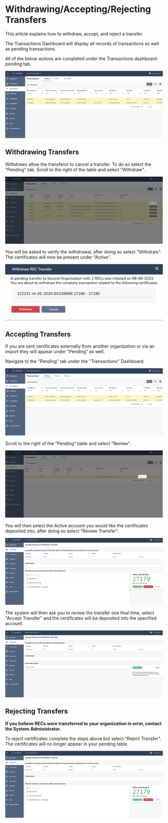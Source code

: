 Withdrawing/Accepting/Rejecting Transfers
=========================================

This article explains how to withdraw, accept, and reject a transfer. 

The Transactions Dashboard will display all records of transactions as well as pending transactions. 

All of the below actions are completed under the Transactions dashboard- pending tab.

![](https://github.com/markmrets/photos/blob/master/pending%201%20.png?raw=true)

## Withdrawing Transfers

Withdraws allow the transferor to cancel a transfer. To do so select the "Pending" tab. Scroll to the right of the table and select "Withdraw".

![](https://github.com/markmrets/photos/blob/master/pending%202.png?raw=true)

You will be asked to verify the withdrawal, after doing so select "Withdraw". The certificates will now be present under "Active". 

![](https://github.com/markmrets/photos/blob/master/pending%203.png?raw=true)


## Accepting Transfers

If you are sent certificates externally from another organization or via an import they will appear under "Pending" as well. 

Navigate to the "Pending" tab under the "Transactions" Dashboard. 

![](https://github.com/markmrets/photos/blob/master/pending%201%20.png?raw=true)

Scroll to the right of the "Pending" table and select "Review". 

![](https://github.com/markmrets/photos/blob/master/pending%204%20.png?raw=true)

You will then select the Active account you would like the certificates deposited into, after doing so select "Review Transfer".

![](https://github.com/markmrets/photos/blob/master/pending%205.png?raw=true)

The system will then ask you to review the transfer one final time, select "Accept Transfer" and the certificates will be deposited into the specified account. 

![](https://github.com/markmrets/photos/blob/master/pending%206.png?raw=true)

## Rejecting Transfers

**If you believe RECs were transferred to your organization in error, contact the System Administrator.**

To reject certificates complete the steps above but select "Reject Transfer". The certificates will no longer appear in your pending table. 

![](https://github.com/markmrets/photos/blob/master/pending%205.png?raw=true)

